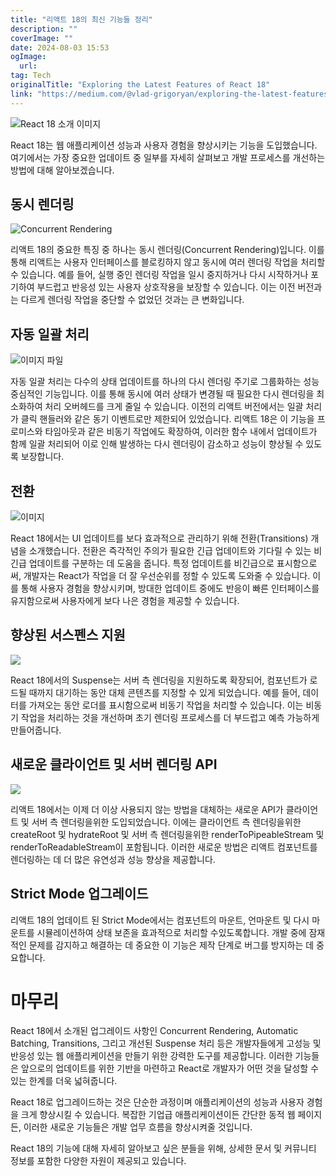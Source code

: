 ```yaml
---
title: "리액트 18의 최신 기능들 정리"
description: ""
coverImage: ""
date: 2024-08-03 15:53
ogImage: 
  url: 
tag: Tech
originalTitle: "Exploring the Latest Features of React 18"
link: "https://medium.com/@vlad-grigoryan/exploring-the-latest-features-of-react-18-1240ad0663e1"
---
```




![React 18 소개 이미지](/assets/img/ExploringtheLatestFeaturesofReact18_0.png)

React 18는 웹 애플리케이션 성능과 사용자 경험을 향상시키는 기능을 도입했습니다. 여기에서는 가장 중요한 업데이트 중 일부를 자세히 살펴보고 개발 프로세스를 개선하는 방법에 대해 알아보겠습니다.

## 동시 렌더링

![Concurrent Rendering](/assets/img/ExploringtheLatestFeaturesofReact18_1.png)

<div class="content-ad"></div>

리액트 18의 중요한 특징 중 하나는 동시 렌더링(Concurrent Rendering)입니다. 이를 통해 리액트는 사용자 인터페이스를 블로킹하지 않고 동시에 여러 렌더링 작업을 처리할 수 있습니다. 예를 들어, 실행 중인 렌더링 작업을 일시 중지하거나 다시 시작하거나 포기하여 부드럽고 반응성 있는 사용자 상호작용을 보장할 수 있습니다. 이는 이전 버전과는 다르게 렌더링 작업을 중단할 수 없었던 것과는 큰 변화입니다.

## 자동 일괄 처리

![이미지 파일](/assets/img/ExploringtheLatestFeaturesofReact18_2.png)

자동 일괄 처리는 다수의 상태 업데이트를 하나의 다시 렌더링 주기로 그룹화하는 성능 중심적인 기능입니다. 이를 통해 동시에 여러 상태가 변경될 때 필요한 다시 렌더링을 최소화하여 처리 오버헤드를 크게 줄일 수 있습니다. 이전의 리액트 버전에서는 일괄 처리가 클릭 핸들러와 같은 동기 이벤트로만 제한되어 있었습니다. 리액트 18은 이 기능을 프로미스와 타임아웃과 같은 비동기 작업에도 확장하여, 이러한 함수 내에서 업데이트가 함께 일괄 처리되어 이로 인해 발생하는 다시 렌더링이 감소하고 성능이 향상될 수 있도록 보장합니다.

<div class="content-ad"></div>

## 전환

![이미지](/assets/img/ExploringtheLatestFeaturesofReact18_3.png)

React 18에서는 UI 업데이트를 보다 효과적으로 관리하기 위해 전환(Transitions) 개념을 소개했습니다. 전환은 즉각적인 주의가 필요한 긴급 업데이트와 기다릴 수 있는 비긴급 업데이트를 구분하는 데 도움을 줍니다. 특정 업데이트를 비긴급으로 표시함으로써, 개발자는 React가 작업을 더 잘 우선순위를 정할 수 있도록 도와줄 수 있습니다. 이를 통해 사용자 경험을 향상시키며, 방대한 업데이트 중에도 반응이 빠른 인터페이스를 유지함으로써 사용자에게 보다 나은 경험을 제공할 수 있습니다.

## 향상된 서스펜스 지원

<div class="content-ad"></div>

<img src="/assets/img/ExploringtheLatestFeaturesofReact18_4.png" />

React 18에서의 Suspense는 서버 측 렌더링을 지원하도록 확장되어, 컴포넌트가 로드될 때까지 대기하는 동안 대체 콘텐츠를 지정할 수 있게 되었습니다. 예를 들어, 데이터를 가져오는 동안 로더를 표시함으로써 비동기 작업을 처리할 수 있습니다. 이는 비동기 작업을 처리하는 것을 개선하며 초기 렌더링 프로세스를 더 부드럽고 예측 가능하게 만들어줍니다.

## 새로운 클라이언트 및 서버 렌더링 API

<img src="/assets/img/ExploringtheLatestFeaturesofReact18_5.png" />

<div class="content-ad"></div>

리액트 18에서는 이제 더 이상 사용되지 않는 방법을 대체하는 새로운 API가 클라이언트 및 서버 측 렌더링을위한 도입되었습니다. 이에는 클라이언트 측 렌더링을위한 createRoot 및 hydrateRoot 및 서버 측 렌더링을위한 renderToPipeableStream 및 renderToReadableStream이 포함됩니다. 이러한 새로운 방법은 리액트 컴포넌트를 렌더링하는 데 더 많은 유연성과 성능 향상을 제공합니다.

## Strict Mode 업그레이드

리액트 18의 업데이트 된 Strict Mode에서는 컴포넌트의 마운트, 언마운트 및 다시 마운트를 시뮬레이션하여 상태 보존을 효과적으로 처리할 수있도록합니다. 개발 중에 잠재적인 문제를 감지하고 해결하는 데 중요한 이 기능은 제작 단계로 버그를 방지하는 데 중요합니다.

# 마무리

<div class="content-ad"></div>

React 18에서 소개된 업그레이드 사항인 Concurrent Rendering, Automatic Batching, Transitions, 그리고 개선된 Suspense 처리 등은 개발자들에게 고성능 및 반응성 있는 웹 애플리케이션을 만들기 위한 강력한 도구를 제공합니다. 이러한 기능들은 앞으로의 업데이트를 위한 기반을 마련하고 React로 개발자가 어떤 것을 달성할 수 있는 한계를 더욱 넓혀줍니다.

React 18로 업그레이드하는 것은 단순한 과정이며 애플리케이션의 성능과 사용자 경험을 크게 향상시킬 수 있습니다. 복잡한 기업급 애플리케이션이든 간단한 동적 웹 페이지든, 이러한 새로운 기능들은 개발 업무 흐름을 향상시켜줄 것입니다.

React 18의 기능에 대해 자세히 알아보고 싶은 분들을 위해, 상세한 문서 및 커뮤니티 정보를 포함한 다양한 자원이 제공되고 있습니다.
